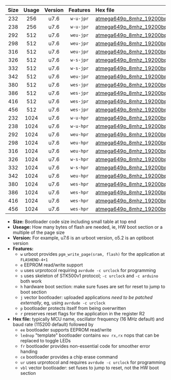 |Size|Usage|Version|Features|Hex file|
|:-:|:-:|:-:|:-:|:--|
|232|256|u7.6|`w-u-jpr`|[atmega649p_8mhz_19200bps_ur_vbl.hex](https://raw.githubusercontent.com/stefanrueger/urboot/main//atmega649p_8mhz_19200bps_ur_vbl.hex)|
|238|256|u7.6|`w-u-jpr`|[atmega649p_8mhz_19200bps_lednop_ur_vbl.hex](https://raw.githubusercontent.com/stefanrueger/urboot/main//atmega649p_8mhz_19200bps_lednop_ur_vbl.hex)|
|292|512|u7.6|`weu-jpr`|[atmega649p_8mhz_19200bps_ee_ur_vbl.hex](https://raw.githubusercontent.com/stefanrueger/urboot/main//atmega649p_8mhz_19200bps_ee_ur_vbl.hex)|
|298|512|u7.6|`weu-jpr`|[atmega649p_8mhz_19200bps_ee_lednop_ur_vbl.hex](https://raw.githubusercontent.com/stefanrueger/urboot/main//atmega649p_8mhz_19200bps_ee_lednop_ur_vbl.hex)|
|316|512|u7.6|`weu-jpr`|[atmega649p_8mhz_19200bps_ee_lednop_fr_ur_vbl.hex](https://raw.githubusercontent.com/stefanrueger/urboot/main//atmega649p_8mhz_19200bps_ee_lednop_fr_ur_vbl.hex)|
|326|512|u7.6|`w-s-jpr`|[atmega649p_8mhz_19200bps_vbl.hex](https://raw.githubusercontent.com/stefanrueger/urboot/main//atmega649p_8mhz_19200bps_vbl.hex)|
|332|512|u7.6|`w-s-jpr`|[atmega649p_8mhz_19200bps_lednop_vbl.hex](https://raw.githubusercontent.com/stefanrueger/urboot/main//atmega649p_8mhz_19200bps_lednop_vbl.hex)|
|342|512|u7.6|`weu-jpr`|[atmega649p_8mhz_19200bps_ee_lednop_fr_ce_ur_vbl.hex](https://raw.githubusercontent.com/stefanrueger/urboot/main//atmega649p_8mhz_19200bps_ee_lednop_fr_ce_ur_vbl.hex)|
|380|512|u7.6|`wes-jpr`|[atmega649p_8mhz_19200bps_ee_vbl.hex](https://raw.githubusercontent.com/stefanrueger/urboot/main//atmega649p_8mhz_19200bps_ee_vbl.hex)|
|386|512|u7.6|`wes-jpr`|[atmega649p_8mhz_19200bps_ee_lednop_vbl.hex](https://raw.githubusercontent.com/stefanrueger/urboot/main//atmega649p_8mhz_19200bps_ee_lednop_vbl.hex)|
|416|512|u7.6|`wes-jpr`|[atmega649p_8mhz_19200bps_ee_lednop_fr_vbl.hex](https://raw.githubusercontent.com/stefanrueger/urboot/main//atmega649p_8mhz_19200bps_ee_lednop_fr_vbl.hex)|
|456|512|u7.6|`wes-jpr`|[atmega649p_8mhz_19200bps_ee_lednop_fr_ce_vbl.hex](https://raw.githubusercontent.com/stefanrueger/urboot/main//atmega649p_8mhz_19200bps_ee_lednop_fr_ce_vbl.hex)|
|232|1024|u7.6|`w-u-hpr`|[atmega649p_8mhz_19200bps_ur.hex](https://raw.githubusercontent.com/stefanrueger/urboot/main//atmega649p_8mhz_19200bps_ur.hex)|
|238|1024|u7.6|`w-u-hpr`|[atmega649p_8mhz_19200bps_lednop_ur.hex](https://raw.githubusercontent.com/stefanrueger/urboot/main//atmega649p_8mhz_19200bps_lednop_ur.hex)|
|292|1024|u7.6|`weu-hpr`|[atmega649p_8mhz_19200bps_ee_ur.hex](https://raw.githubusercontent.com/stefanrueger/urboot/main//atmega649p_8mhz_19200bps_ee_ur.hex)|
|298|1024|u7.6|`weu-hpr`|[atmega649p_8mhz_19200bps_ee_lednop_ur.hex](https://raw.githubusercontent.com/stefanrueger/urboot/main//atmega649p_8mhz_19200bps_ee_lednop_ur.hex)|
|316|1024|u7.6|`weu-hpr`|[atmega649p_8mhz_19200bps_ee_lednop_fr_ur.hex](https://raw.githubusercontent.com/stefanrueger/urboot/main//atmega649p_8mhz_19200bps_ee_lednop_fr_ur.hex)|
|326|1024|u7.6|`w-s-hpr`|[atmega649p_8mhz_19200bps.hex](https://raw.githubusercontent.com/stefanrueger/urboot/main//atmega649p_8mhz_19200bps.hex)|
|332|1024|u7.6|`w-s-hpr`|[atmega649p_8mhz_19200bps_lednop.hex](https://raw.githubusercontent.com/stefanrueger/urboot/main//atmega649p_8mhz_19200bps_lednop.hex)|
|342|1024|u7.6|`weu-hpr`|[atmega649p_8mhz_19200bps_ee_lednop_fr_ce_ur.hex](https://raw.githubusercontent.com/stefanrueger/urboot/main//atmega649p_8mhz_19200bps_ee_lednop_fr_ce_ur.hex)|
|380|1024|u7.6|`wes-hpr`|[atmega649p_8mhz_19200bps_ee.hex](https://raw.githubusercontent.com/stefanrueger/urboot/main//atmega649p_8mhz_19200bps_ee.hex)|
|386|1024|u7.6|`wes-hpr`|[atmega649p_8mhz_19200bps_ee_lednop.hex](https://raw.githubusercontent.com/stefanrueger/urboot/main//atmega649p_8mhz_19200bps_ee_lednop.hex)|
|416|1024|u7.6|`wes-hpr`|[atmega649p_8mhz_19200bps_ee_lednop_fr.hex](https://raw.githubusercontent.com/stefanrueger/urboot/main//atmega649p_8mhz_19200bps_ee_lednop_fr.hex)|
|456|1024|u7.6|`wes-hpr`|[atmega649p_8mhz_19200bps_ee_lednop_fr_ce.hex](https://raw.githubusercontent.com/stefanrueger/urboot/main//atmega649p_8mhz_19200bps_ee_lednop_fr_ce.hex)|

- **Size:** Bootloader code size including small table at top end
- **Useage:** How many bytes of flash are needed, ie, HW boot section or a multiple of the page size
- **Version:** For example, u7.6 is an urboot version, o5.2 is an optiboot version
- **Features:**
  + `w` urboot provides `pgm_write_page(sram, flash)` for the application at `FLASHEND-4+1`
  + `e` EEPROM read/write support
  + `u` uses urprotocol requiring `avrdude -c urclock` for programming
  + `s` uses skeleton of STK500v1 protocol; `-c urclock` and `-c arduino` both work
  + `h` hardware boot section: make sure fuses are set for reset to jump to boot section
  + `j` vector bootloader: uploaded applications *need to be patched externally*, eg, using `avrdude -c urclock`
  + `p` bootloader protects itself from being overwritten
  + `r` preserves reset flags for the application in the register R2
- **Hex file:** typically MCU name, oscillator frequency (16 MHz default) and baud rate (115200 default) followed by
  + `ee` bootloader supports EEPROM read/write
  + `lednop` "template" bootloader contains `mov rx,rx` nops that can be replaced to toggle LEDs
  + `fr` bootloader provides non-essential code for smoother error handing
  + `ce` bootloader provides a chip erase command
  + `ur` uses urprotocol and requires `avrdude -c urclock` for programming
  + `vbl` vector bootloader: set fuses to jump to reset, not the HW boot section
